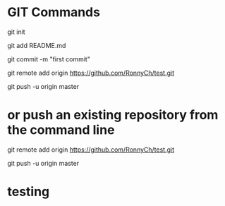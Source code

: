 
# GIT Commands

git init

git add README.md

git commit -m "first commit"

git remote add origin https://github.com/RonnyCh/test.git

git push -u origin master


# or push an existing repository from the command line

git remote add origin https://github.com/RonnyCh/test.git

git push -u origin master



# testing ####
